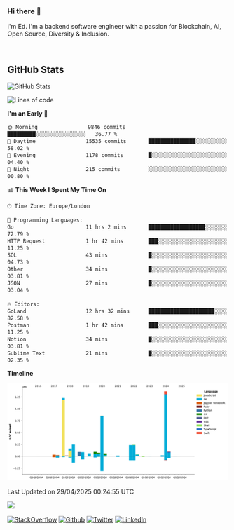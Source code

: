 ### Hi there 👋
 I'm Ed. I'm a backend software engineer with a passion for Blockchain, AI, Open Source, Diversity & Inclusion.

<br />

<h2>GitHub Stats</h2>
<p><img src="https://github-readme-stats.vercel.app/api?username=echarrod&amp;show_icons=true" alt="GitHub Stats"></p>

<!--START_SECTION:waka-->
![Lines of code](https://img.shields.io/badge/From%20Hello%20World%20I%27ve%20Written-5.0%20million%20lines%20of%20code-blue)

**I'm an Early 🐤** 

```text
🌞 Morning                9846 commits        █████████░░░░░░░░░░░░░░░░   36.77 % 
🌆 Daytime                15535 commits       ███████████████░░░░░░░░░░   58.02 % 
🌃 Evening                1178 commits        █░░░░░░░░░░░░░░░░░░░░░░░░   04.40 % 
🌙 Night                  215 commits         ░░░░░░░░░░░░░░░░░░░░░░░░░   00.80 % 
```


📊 **This Week I Spent My Time On** 

```text
🕑︎ Time Zone: Europe/London

💬 Programming Languages: 
Go                       11 hrs 2 mins       ██████████████████░░░░░░░   72.79 % 
HTTP Request             1 hr 42 mins        ███░░░░░░░░░░░░░░░░░░░░░░   11.25 % 
SQL                      43 mins             █░░░░░░░░░░░░░░░░░░░░░░░░   04.73 % 
Other                    34 mins             █░░░░░░░░░░░░░░░░░░░░░░░░   03.81 % 
JSON                     27 mins             █░░░░░░░░░░░░░░░░░░░░░░░░   03.04 % 

🔥 Editors: 
GoLand                   12 hrs 32 mins      █████████████████████░░░░   82.58 % 
Postman                  1 hr 42 mins        ███░░░░░░░░░░░░░░░░░░░░░░   11.25 % 
Notion                   34 mins             █░░░░░░░░░░░░░░░░░░░░░░░░   03.81 % 
Sublime Text             21 mins             █░░░░░░░░░░░░░░░░░░░░░░░░   02.35 % 
```

**Timeline**

![Lines of Code chart](https://raw.githubusercontent.com/echarrod/echarrod/main/assets/bar_graph.png)


 Last Updated on 29/04/2025 00:24:55 UTC
<!--END_SECTION:waka-->

![](https://komarev.com/ghpvc/?username=echarrod)

<p>
<a href="https://stackoverflow.com/users/1014632/ech" target="_blank"><img alt="StackOverflow" src="https://img.shields.io/badge/-Stackoverflow-FE7A16?style=for-the-badge&logo=stack-overflow&logoColor=white" /></a> 
<a href="https://github.com/echarrod" target="_blank"><img alt="Github" src="https://img.shields.io/badge/GitHub-%2312100E.svg?&style=for-the-badge&logo=Github&logoColor=white" /></a> 
<a href="https://twitter.com/e_harrod" target="_blank"><img alt="Twitter" src="https://img.shields.io/badge/twitter-%231DA1F2.svg?&style=for-the-badge&logo=twitter&logoColor=white" /></a> 
<a href="https://www.linkedin.com/in/ed-harrod" target="_blank"><img alt="LinkedIn" src="https://img.shields.io/badge/linkedin-%230077B5.svg?&style=for-the-badge&logo=linkedin&logoColor=white" /></a>
